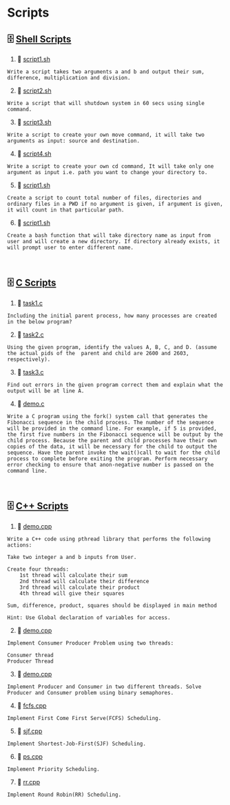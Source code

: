 # Scripts

## 🗄️ [Shell Scripts](Shellscripts)

1. 📜 [script1.sh](Shellscripts/Lab11/script1.sh)

```
Write a script takes two arguments a and b and output their sum, difference, multiplication and division.
```

2. 📜 [script2.sh](Shellscripts/Lab11/script2.sh)

```
Write a script that will shutdown system in 60 secs using single command.
```

3. 📜 [script3.sh](Shellscripts/Lab11/script3.sh)

```
Write a script to create your own move command, it will take two arguments as input: source and destination.
```

4. 📜 [script4.sh](Shellscripts/Lab11/script4.sh)

```
Write a script to create your own cd command, It will take only one argument as input i.e. path you want to change your directory to.
```

5. 📜 [script1.sh](Shellscripts/Lab13/script1.sh)

```
Create a script to count total number of files, directories and ordinary files in a PWD if no argument is given, if argument is given, it will count in that particular path.
```

6. 📜 [script1.sh](Shellscripts/Lab14/script1.sh)

```
Create a bash function that will take directory name as input from user and will create a new directory. If directory already exists, it will prompt user to enter different name.
```

<br/>

## 🗄️ [C Scripts](Cscripts)

1. 📜 [task1.c](Cscripts/Lab16/task1.c)

```
Including the initial parent process, how many processes are created in the below program?
```

2. 📜 [task2.c](Cscripts/Lab16/task2.c)

```
Using the given program, identify the values A, B, C, and D. (assume the actual pids of the  parent and child are 2600 and 2603, respectively).
```

3. 📜 [task3.c](Cscripts/Lab16/task3.c)

```
Find out errors in the given program correct them and explain what the output will be at line A.
```

4. 📜 [demo.c](Cscripts/Lab17/demo.c)

```
Write a C program using the fork() system call that generates the Fibonacci sequence in the child process. The number of the sequence will be provided in the command line. For example, if 5 is provided, the first five numbers in the Fibonacci sequence will be output by the child process. Because the parent and child processes have their own copies of the data, it will be necessary for the child to output the sequence. Have the parent invoke the wait()call to wait for the child process to complete before exiting the program. Perform necessary error checking to ensure that anon-negative number is passed on the command line.
```

<br/>

## 🗄️ [C++ Scripts](CPPscripts)

1. 📜 [demo.cpp](CPPscripts/Lab18/demo.cpp)

```
Write a C++ code using pthread library that performs the following actions:

Take two integer a and b inputs from User.

Create four threads:
    1st thread will calculate their sum
    2nd thread will calculate their difference
    3rd thread will calculate their product
    4th thread will give their squares

Sum, difference, product, squares should be displayed in main method

Hint: Use Global declaration of variables for access.
```

2. 📜 [demo.cpp](CPPscripts/Lab19/demo.cpp)

```
Implement Consumer Producer Problem using two threads:

Consumer thread
Producer Thread
```

3. 📜 [demo.cpp](CPPscripts/Lab20/demo.cpp)

```
Implement Producer and Consumer in two different threads. Solve Producer and Consumer problem using binary semaphores.
```

4. 📜 [fcfs.cpp](CPPscripts/Lab21/fcfs.cpp)

```
Implement First Come First Serve(FCFS) Scheduling.
```

5. 📜 [sjf.cpp](CPPscripts/Lab21/sjf.cpp)

```
Implement Shortest-Job-First(SJF) Scheduling.
```

6. 📜 [ps.cpp](CPPscripts/Lab21/ps.cpp)

```
Implement Priority Scheduling.
```

7. 📜 [rr.cpp](CPPscripts/Lab21/rr.cpp)

```
Implement Round Robin(RR) Scheduling.
```
